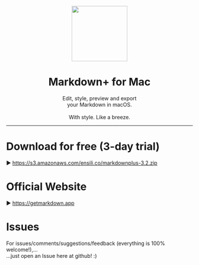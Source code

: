 <p align=center>
  <img height="150px" src="https://github.com/enSili-co/markdown+/raw/main/images/logo.png"/>
</p>
<h1 align=center>Markdown+ for Mac</h1>
<p align=center>
  Edit, style, preview and export<br>your Markdown in macOS.<br><br>With style. Like a breeze.
</p>


---

# Download for free (3-day trial)

▶︎ https://s3.amazonaws.com/ensili.co/markdownplus-3.2.zip

# Official Website

▶︎ https://getmarkdown.app

# Issues

For issues/comments/suggestions/feedback (everything is 100% welcome!),...    
...just open an Issue here at github! :)
